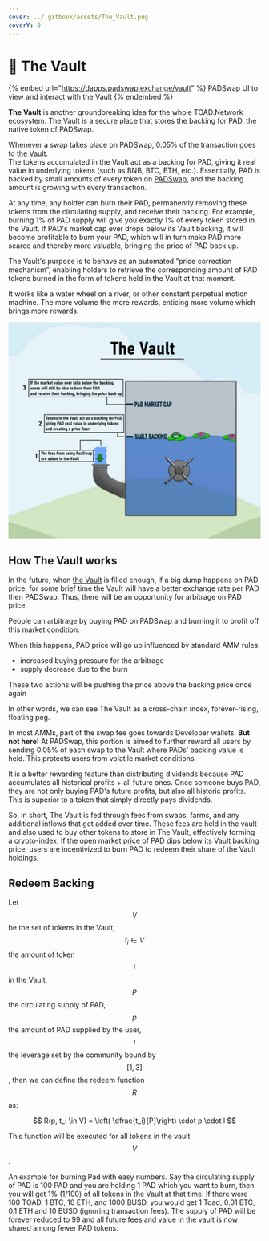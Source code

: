 ```yaml
---
cover: ../.gitbook/assets/The_Vault.png
coverY: 0
---
```


# 🔏 The Vault

{% embed url="https://dapps.padswap.exchange/vault" %}
PADSwap UI to view and interact with the Vault
{% endembed %}

**The Vault** is another groundbreaking idea for the whole TOAD.Network ecosystem. The Vault is a secure place that stores the backing for PAD, the native token of PADSwap.

Whenever a swap takes place on PADSwap, 0.05% of the transaction goes to [the Vault](https://dapps.padswap.exchange/vault/).\
The tokens accumulated in the Vault act as a backing for PAD, giving it real value in underlying tokens (such as BNB, BTC, ETH, etc.). Essentially, PAD is backed by small amounts of every token on [PADSwap](../products/padswap/), and the backing amount is growing with every transaction.

At any time, any holder can burn their PAD, permanently removing these tokens from the circulating supply, and receive their backing. For example, burning 1% of PAD supply will give you exactly 1% of every token stored in the Vault. If PAD's market cap ever drops below its Vault backing, it will become profitable to burn your PAD, which will in turn make PAD more scarce and thereby more valuable, bringing the price of PAD back up.

The Vault's purpose is to behave as an automated “price correction mechanism”, enabling holders to retrieve the corresponding amount of PAD tokens burned in the form of tokens held in the Vault at that moment.

It works like a water wheel on a river, or other constant perpetual motion machine. The more volume the more rewards, enticing more volume which brings more rewards.

![Visualization of the rising PAD price floor through the Vault](../.gitbook/assets/vaultpool.jpg)

## How The Vault works

In the future, when [the Vault](https://dapps.padswap.exchange/vault) is filled enough, if a big dump happens on PAD price, for some brief time the Vault will have a better exchange rate per PAD then PADSwap. Thus, there will be an opportunity for arbitrage on PAD price.

People can arbitrage by buying PAD on PADSwap and burning it to profit off this market condition.

When this happens, PAD price will go up influenced by standard AMM rules:

* increased buying pressure for the arbitrage
* supply decrease due to the burn

These two actions will be pushing the price above the backing price once again

In other words, we can see The Vault as a cross-chain index, forever-rising, floating peg.

In most AMMs, part of the swap fee goes towards Developer wallets. **But not here!** At PADSwap, this portion is aimed to further reward all users by sending 0.05% of each swap to the Vault where PADs’ backing value is held. This protects users from volatile market conditions.

It is a better rewarding feature than distributing dividends because PAD accumulates all historical profits + all future ones. Once someone buys PAD, they are not only buying PAD's future profits, but also all historic profits. This is superior to a token that simply directly pays dividends.

So, in short, The Vault is fed through fees from swaps, farms, and any additional inflows that get added over time. These fees are held in the vault and also used to buy other tokens to store in The Vault, effectively forming a crypto-index. If the open market price of PAD dips below its Vault backing price, users are incentivized to burn PAD to redeem their share of the Vault holdings.

## Redeem Backing

Let $$V$$ be the set of tokens in the Vault, $$t_i \in V$$ the amount of token $$i$$ in the Vault, $$P$$ the circulating supply of PAD, $$p$$ the amount of PAD supplied by the user, $$l$$ the leverage set by the community bound by $$[1, 3]$$, then we can define the redeem function $$R$$ as:

$$
R(p, t_i \in V) = \left( \dfrac{t_i}{P}\right) \cdot p \cdot l
$$

This function will be executed for all tokens in the vault $$V$$.

An example for burning Pad with easy numbers. Say the circulating supply of PAD is 100 PAD and you are holding 1 PAD which you want to burn, then you will get 1% (1/100) of all tokens in the Vault at that time. If there were 100 TOAD, 1 BTC, 10 ETH, and 1000 BUSD, you would get 1 Toad, 0.01 BTC, 0.1 ETH and 10 BUSD (ignoring transaction fees). The supply of PAD will be forever reduced to 99 and all future fees and value in the vault is now shared among fewer PAD tokens.
